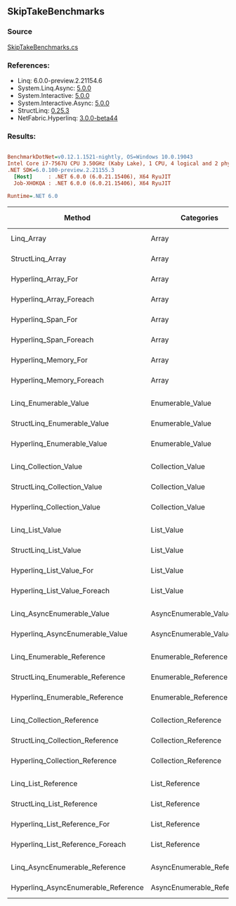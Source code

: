 ﻿## SkipTakeBenchmarks

### Source
[SkipTakeBenchmarks.cs](../NetFabric.Hyperlinq.Benchmarks/Benchmarks/SkipTakeBenchmarks.cs)

### References:
- Linq: 6.0.0-preview.2.21154.6
- System.Linq.Async: [5.0.0](https://www.nuget.org/packages/System.Linq.Async/5.0.0)
- System.Interactive: [5.0.0](https://www.nuget.org/packages/System.Interactive/5.0.0)
- System.Interactive.Async: [5.0.0](https://www.nuget.org/packages/System.Interactive.Async/5.0.0)
- StructLinq: [0.25.3](https://www.nuget.org/packages/StructLinq/0.25.3)
- NetFabric.Hyperlinq: [3.0.0-beta44](https://www.nuget.org/packages/NetFabric.Hyperlinq/3.0.0-beta44)

### Results:
``` ini

BenchmarkDotNet=v0.12.1.1521-nightly, OS=Windows 10.0.19043
Intel Core i7-7567U CPU 3.50GHz (Kaby Lake), 1 CPU, 4 logical and 2 physical cores
.NET SDK=6.0.100-preview.2.21155.3
  [Host]     : .NET 6.0.0 (6.0.21.15406), X64 RyuJIT
  Job-XHOKQA : .NET 6.0.0 (6.0.21.15406), X64 RyuJIT

Runtime=.NET 6.0  

```
|                              Method |                Categories | Skip | Count |        Mean |     Error |    StdDev | Ratio | RatioSD |  Gen 0 | Gen 1 | Gen 2 | Allocated |
|------------------------------------ |-------------------------- |----- |------ |------------:|----------:|----------:|------:|--------:|-------:|------:|------:|----------:|
|                          Linq_Array |                     Array |  100 |   100 |   902.71 ns |  2.658 ns |  2.219 ns |  1.00 |    0.00 | 0.0458 |     - |     - |      96 B |
|                    StructLinq_Array |                     Array |  100 |   100 |   112.12 ns |  0.192 ns |  0.160 ns |  0.12 |    0.00 |      - |     - |     - |         - |
|                 Hyperlinq_Array_For |                     Array |  100 |   100 |   107.79 ns |  0.367 ns |  0.287 ns |  0.12 |    0.00 |      - |     - |     - |         - |
|             Hyperlinq_Array_Foreach |                     Array |  100 |   100 |   186.24 ns |  0.505 ns |  0.448 ns |  0.21 |    0.00 |      - |     - |     - |         - |
|                  Hyperlinq_Span_For |                     Array |  100 |   100 |    81.25 ns |  0.248 ns |  0.219 ns |  0.09 |    0.00 |      - |     - |     - |         - |
|              Hyperlinq_Span_Foreach |                     Array |  100 |   100 |   172.23 ns |  0.336 ns |  0.298 ns |  0.19 |    0.00 |      - |     - |     - |         - |
|                Hyperlinq_Memory_For |                     Array |  100 |   100 |   230.42 ns |  0.646 ns |  0.539 ns |  0.26 |    0.00 |      - |     - |     - |         - |
|            Hyperlinq_Memory_Foreach |                     Array |  100 |   100 |   183.45 ns |  0.349 ns |  0.310 ns |  0.20 |    0.00 |      - |     - |     - |         - |
|                                     |                           |      |       |             |           |           |       |         |        |       |       |           |
|               Linq_Enumerable_Value |          Enumerable_Value |  100 |   100 | 1,559.15 ns |  6.211 ns |  5.506 ns |  1.00 |    0.00 | 0.0687 |     - |     - |     144 B |
|         StructLinq_Enumerable_Value |          Enumerable_Value |  100 |   100 |   994.03 ns |  4.729 ns |  3.692 ns |  0.64 |    0.00 | 0.0153 |     - |     - |      32 B |
|          Hyperlinq_Enumerable_Value |          Enumerable_Value |  100 |   100 |   475.14 ns |  0.961 ns |  0.852 ns |  0.30 |    0.00 |      - |     - |     - |         - |
|                                     |                           |      |       |             |           |           |       |         |        |       |       |           |
|               Linq_Collection_Value |          Collection_Value |  100 |   100 | 1,558.00 ns |  7.834 ns |  6.945 ns |  1.00 |    0.00 | 0.0687 |     - |     - |     144 B |
|         StructLinq_Collection_Value |          Collection_Value |  100 |   100 |   994.20 ns |  3.863 ns |  3.226 ns |  0.64 |    0.00 | 0.0153 |     - |     - |      32 B |
|          Hyperlinq_Collection_Value |          Collection_Value |  100 |   100 |   597.12 ns |  3.689 ns |  3.270 ns |  0.38 |    0.00 |      - |     - |     - |         - |
|                                     |                           |      |       |             |           |           |       |         |        |       |       |           |
|                     Linq_List_Value |                List_Value |  100 |   100 |   841.66 ns |  2.832 ns |  2.211 ns |  1.00 |    0.00 | 0.0458 |     - |     - |      96 B |
|               StructLinq_List_Value |                List_Value |  100 |   100 |   252.80 ns |  1.332 ns |  1.040 ns |  0.30 |    0.00 |      - |     - |     - |         - |
|            Hyperlinq_List_Value_For |                List_Value |  100 |   100 |   249.39 ns |  1.399 ns |  1.309 ns |  0.30 |    0.00 |      - |     - |     - |         - |
|        Hyperlinq_List_Value_Foreach |                List_Value |  100 |   100 |   220.75 ns |  0.740 ns |  0.618 ns |  0.26 |    0.00 |      - |     - |     - |         - |
|                                     |                           |      |       |             |           |           |       |         |        |       |       |           |
|          Linq_AsyncEnumerable_Value |     AsyncEnumerable_Value |  100 |   100 | 8,763.59 ns | 33.055 ns | 30.920 ns |  1.00 |    0.00 | 0.0763 |     - |     - |     176 B |
|     Hyperlinq_AsyncEnumerable_Value |     AsyncEnumerable_Value |  100 |   100 | 4,701.30 ns | 15.689 ns | 14.676 ns |  0.54 |    0.00 |      - |     - |     - |         - |
|                                     |                           |      |       |             |           |           |       |         |        |       |       |           |
|           Linq_Enumerable_Reference |      Enumerable_Reference |  100 |   100 | 1,560.19 ns |  9.015 ns |  7.992 ns |  1.00 |    0.00 | 0.0687 |     - |     - |     144 B |
|     StructLinq_Enumerable_Reference |      Enumerable_Reference |  100 |   100 |   997.33 ns |  3.544 ns |  3.141 ns |  0.64 |    0.00 | 0.0153 |     - |     - |      32 B |
|      Hyperlinq_Enumerable_Reference |      Enumerable_Reference |  100 |   100 | 1,098.92 ns |  3.134 ns |  2.778 ns |  0.70 |    0.00 | 0.0153 |     - |     - |      32 B |
|                                     |                           |      |       |             |           |           |       |         |        |       |       |           |
|           Linq_Collection_Reference |      Collection_Reference |  100 |   100 | 1,564.56 ns | 10.457 ns |  9.782 ns |  1.00 |    0.00 | 0.0687 |     - |     - |     144 B |
|     StructLinq_Collection_Reference |      Collection_Reference |  100 |   100 |   992.69 ns |  4.468 ns |  4.180 ns |  0.63 |    0.00 | 0.0153 |     - |     - |      32 B |
|      Hyperlinq_Collection_Reference |      Collection_Reference |  100 |   100 | 1,395.36 ns | 24.772 ns | 23.171 ns |  0.89 |    0.02 | 0.0153 |     - |     - |      32 B |
|                                     |                           |      |       |             |           |           |       |         |        |       |       |           |
|                 Linq_List_Reference |            List_Reference |  100 |   100 |   839.72 ns |  3.032 ns |  2.532 ns |  1.00 |    0.00 | 0.0458 |     - |     - |      96 B |
|           StructLinq_List_Reference |            List_Reference |  100 |   100 |   993.12 ns |  5.039 ns |  4.467 ns |  1.18 |    0.01 | 0.0153 |     - |     - |      32 B |
|        Hyperlinq_List_Reference_For |            List_Reference |  100 |   100 |   247.86 ns |  0.783 ns |  0.694 ns |  0.30 |    0.00 |      - |     - |     - |         - |
|    Hyperlinq_List_Reference_Foreach |            List_Reference |  100 |   100 |   220.54 ns |  0.657 ns |  0.548 ns |  0.26 |    0.00 |      - |     - |     - |         - |
|                                     |                           |      |       |             |           |           |       |         |        |       |       |           |
|      Linq_AsyncEnumerable_Reference | AsyncEnumerable_Reference |  100 |   100 | 8,813.65 ns | 35.743 ns | 31.685 ns |  1.00 |    0.00 | 0.0763 |     - |     - |     176 B |
| Hyperlinq_AsyncEnumerable_Reference | AsyncEnumerable_Reference |  100 |   100 | 5,739.89 ns | 18.257 ns | 17.078 ns |  0.65 |    0.00 | 0.0153 |     - |     - |      32 B |
